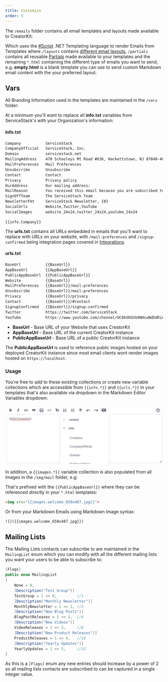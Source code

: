 ```yaml
---
title: Customize
order: 3
---
```


The `/emails` folder contains all email templates and layouts made available to CreatorKit:

<div data-component="FileLayout" data-props="{
    files: {
        emails: { 
            layouts:  { _: ['basic.html','empty.html','marketing.html'] },
            partials: { _: ['button-centered.html','divider.html','image-centered.html','section.html','title.html'] },
            vars:     { _: ['info.txt','urls.txt'] },
            _:        ['empty.html','newsletter-welcome.html','newsletter.html','verify-email.html'] 
        }
    }
}"></div>

Which uses the [#Script](https://sharpscript.net) .NET Templating language to render Emails from Templates 
where `/layouts` contains [different email layouts](https://sharpscript.net/docs/introduction#multi-page-scripts),
`/partials` contains all reusable [Partials](https://sharpscript.net/docs/partials) made available to your templates
and the remaining `*.html` containing the different type of emails you want to send, e.g. **empty.html** is a blank
template you can use to send custom Markdown email content with the your preferred layout.

## Vars

All Branding Information used in the templates are maintained in the `/vars` folder:

<div data-component="FileLayout" data-props="{ files: { vars: { _: ['info.txt','urls.txt'] } } }"></div>

At a minimum you'll want to replace all **info.txt** variables from ServiceStack's with your Organization's information:

#### info.txt

```txt
Company           ServiceStack
CompanyOfficial   ServiceStack, Inc.
Domain            servicestack.net
MailingAddress    470 Schooleys Mt Road #636, Hackettstown, NJ 07840-4096
MailPreferences   Mail Preferences
Unsubscribe       Unsubscribe
Contact           Contact
Privacy           Privacy policy
OurAddress        Our mailing address:
MailReason        You received this email because you are subscribed to ServiceStack news and announcements.
SignOffTeam       The ServiceStack Team
NewsletterFmt     ServiceStack Newsletter, {0}
SocialUrls        Website,Twitter,YouTube
SocialImages      website_24x24,twitter_24x24,youtube_24x24
```

`{{info.Company}}`

The **urls.txt** contains all URLs embedded in emails that you'll want to replace with URLs on your website, with 
`/mail-preferences` and `/signup-confirmed` being integration pages covered in [Integrations](./integrations).

#### urls.txt

```txt
BaseUrl           {{BaseUrl}}
AppBaseUrl        {{AppBaseUrl}}
PublicAppBaseUrl  {{PublicAppBaseUrl}}
Website           {{BaseUrl}}
MailPreferences   {{BaseUrl}}/mail-preferences
Unsubscribe       {{BaseUrl}}/mail-preferences
Privacy           {{BaseUrl}}/privacy
Contact           {{BaseUrl}}/#contact
SignupConfirmed   {{BaseUrl}}/signup-confirmed
Twitter           https://twitter.com/ServiceStack
YouTube           https://www.youtube.com/channel/UC0kXKGVU4NHcwNdDdRiAJSA
```

 - **BaseUrl** - Base URL of your Website that uses CreatorKit
 - **AppBaseUrl** - Base URL of the current CreatorKit instance
 - **PublicAppBaseUrl** - Base URL of a public CreatorKit instance

The **PublicAppBaseUrl** is used to reference public images hosted on your deployed CreatorKit instance since most email
clients wont render images hosted on `https://localhost`.

### Usage

You're free to add to these existing collections or create new variable collections which  are accessible from 
`{{info.*}}` and `{{urls.*}}` in your templates that's also available via dropdown in the Markdown Editor Variables
dropdown:

![](/img/pages/creatorkit/markdown-vars.png)

In addition, a `{{images.*}}` variable collection is also populated from all images in the `/img/mail` folder, e.g:

<div data-component="FileLayout" data-props="{ files: { 
    img: {
        mail: { _: [
            'blog_48x48@2x.png',
            'chat_48x48@2x.png',
            'email_100x100@2x.png',
            'logo_72x72@2x.png',
            'logofull_350x60@2x.png',
            'mail_48x48@2x.png',
            'speaker_48x48@2x.png',
            'twitter_24x24@2x.png',
            'video_48x48@2x.png',
            'website_24x24@2x.png',
            'welcome_650x487.jpg',
            'youtube_24x24@2x.png',
            'youtube_48x48@2x.png'
            ]
        }
    } } 
}"></div>

That's prefixed with the `{{PublicAppBaseUrl}}` where they can be referenced directly in your `*.html` templates:  

```html
<img src="{{images.welcome_650x487.jpg}}">
```

Or from your Markdown Emails using Markdown Image syntax:

```txt
![]({{images.welcome_650x487.jpg}})
```

## Mailing Lists

The Mailing Lists contacts can subscribe to are maintained in the `MailingList` enum which you can modify with all
the different mailing lists you want your users to be able to subscribe to:

```csharp
[Flags]
public enum MailingList
{
    None = 0,
    [Description("Test Group")]
    TestGroup = 1 << 0,         //1
    [Description("Monthly Newsletter")]
    MonthlyNewsletter = 1 << 1, //2
    [Description("New Blog Posts")]
    BlogPostReleases = 1 << 2,  //4
    [Description("New Videos")]
    VideoReleases = 1 << 3,     //8
    [Description("New Product Releases")]
    ProductReleases = 1 << 4,   //16
    [Description("Yearly Updates")]
    YearlyUpdates = 1 << 5,     //32
}
```

As this is a `[Flags]` enum any new entries should increase by a power of 2 so all mailing lists contacts are subscribed
to can be captured in a single integer value.